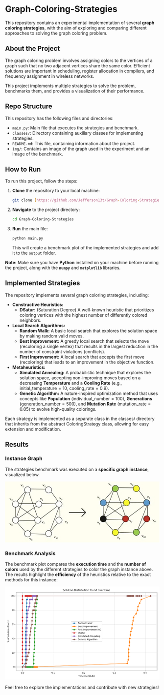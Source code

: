 # Graph-Coloring-Strategies

This repository contains an experimental implementation of several **graph coloring strategies**, with the aim of exploring and comparing different approaches to solving the graph coloring problem.

## About the Project

The graph coloring problem involves assigning colors to the vertices of a graph such that no two adjacent vertices share the same color. Efficient solutions are important in scheduling, register allocation in compilers, and frequency assignment in wireless networks.

This project implements multiple strategies to solve the problem, benchmarks them, and provides a visualization of their performance.

## Repo Structure

This repository has the following files and directories:

* `main.py`: Main file that executes the strategies and benchmark.
* `classes/`: Directory containing auxiliary classes for implementing strategies.
* `README.md`: This file, containing information about the project.
* `img/`: Contains an image of the graph used in the experiment and an image of the benchmark.

## How to Run

To run this project, follow the steps:

1.  **Clone** the repository to your local machine:
    ```bash
    git clone [https://github.com/Jefferson13t/Graph-Coloring-Strategies.git](https://github.com/Jefferson13t/Graph-Coloring-Strategies.git)
    ```
2.  **Navigate** to the project directory:
    ```bash
    cd Graph-Coloring-Strategies
    ```
3.  **Run** the main file:
    ```bash
    python main.py
    ```
    This will create a benchmark plot of the implemented strategies and add it to the `output` folder.

**Note:** Make sure you have **Python** installed on your machine before running the project, along with the **`numpy`** and **`matplotlib`** libraries.

## Implemented Strategies

The repository implements several graph coloring strategies, including:

* **Constructive Heuristics:**
    * **DSatur:** (Saturation Degree) A well-known heuristic that prioritizes coloring vertices with the highest number of differently colored neighbors.
* **Local Search Algorithms:**
    * **Random Walk:** A basic local search that explores the solution space by making random valid moves.
    * **Best Improvement:** A greedy local search that selects the move (recoloring a single vertex) that results in the largest reduction in the number of constraint violations (conflicts).
    * **First Improvement:** A local search that accepts the first move (recoloring) that leads to an improvement in the objective function.
* **Metaheuristics:**
    * **Simulated Annealing:** A probabilistic technique that explores the solution space, accepting non-improving moves based on a decreasing **Temperature** and a **Cooling Rate** (e.g., $\text{initial\_temperature} = 10$, $\text{cooling\_rate} = 0.9$).
    * **Genetic Algorithm:** A nature-inspired optimization method that uses concepts like **Population** ($\text{individual\_number} = 100$), **Generations** ($\text{generation\_number} = 500$), and **Mutation Rate** ($\text{mutation\_rate} = 0.05$) to evolve high-quality colorings.

Each strategy is implemented as a separate class in the classes/ directory that inherits from the abstract ColoringStrategy class, allowing for easy extension and modification.

## Results

### Instance Graph

The strategies benchmark was executed on a **specific graph instance**, visualized below.

![Graph used int the problem instance](img/instance_problem.png)

### Benchmark Analysis

The benchmark plot compares the **execution time** and the **number of colors** used by the different strategies to color the graph instance above. The results highlight the **efficiency** of the heuristics relative to the exact methods for this instance:

![Benchmark of the result](img/benchmark.png)

Feel free to explore the implementations and contribute with new strategies!
